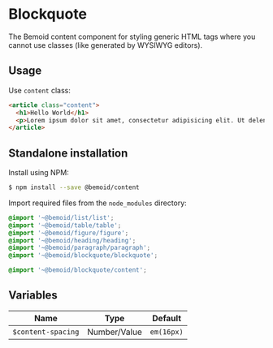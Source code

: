 # Blockquote

The Bemoid content component for styling generic HTML tags where you cannot use classes (like generated by WYSIWYG editors).

## Usage

Use `content` class:

```html
<article class="content">
  <h1>Hello World</h1>
  <p>Lorem ipsum dolor sit amet, consectetur adipisicing elit. Ut deleniti dicta, magni reprehenderit voluptatem quod suscipit similique ducimus autem error.</p>
</article>
```

## Standalone installation

Install using NPM:

```bash
$ npm install --save @bemoid/content
```

Import required files from the `node_modules` directory:

```scss
@import '~@bemoid/list/list';
@import '~@bemoid/table/table';
@import '~@bemoid/figure/figure';
@import '~@bemoid/heading/heading';
@import '~@bemoid/paragraph/paragraph';
@import '~@bemoid/blockquote/blockquote';

@import '~@bemoid/blockquote/content';
```

## Variables

|  Name  |  Type  |  Default  |
|---|---|---|
| `$content-spacing` | Number/Value | `em(16px)` |
